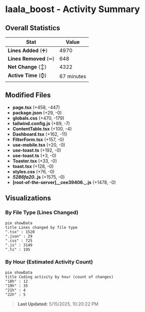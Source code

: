 # laala_boost - Activity Summary 

## Overall Statistics

| Stat                   | Value                                                             |
| ---------------------- | ----------------------------------------------------------------- |
| **Lines Added** (➕)   | 4970                                          |
| **Lines Removed** (➖) | 648                                        |
| **Net Change** (↕)    | 4322                |
| **Active Time** (⌚)   | 67 minutes |


## Modified Files
- **page.tsx** (+458, -447)
- **package.json** (+29, -0)
- **globals.css** (+470, -179)
- **tailwind.config.js** (+89, -7)
- **ContentTable.tsx** (+100, -4)
- **Dashboard.tsx** (+162, -11)
- **FilterForm.tsx** (+157, -0)
- **use-mobile.tsx** (+20, -0)
- **use-toast.ts** (+192, -0)
- **use-toast.ts** (+3, -0)
- **Toaster.tsx** (+33, -0)
- **toast.tsx** (+128, -0)
- **styles.css** (+76, -0)
- **_5286fa20._.js** (+1575, -0)
- **[root-of-the-server]__cee39406._.js** (+1478, -0)

## Visualizations

### By File Type (Lines Changed)

```mermaid
pie showData
title Lines changed by file type
".tsx" : 1520
".json" : 29
".css" : 725
".js" : 3149
".ts" : 195
```

### By Hour (Estimated Activity Count)

```mermaid
pie showData
title Coding activity by hour (count of changes)
"18h" : 12
"19h" : 35
"21h" : 4
"22h" : 5
```


> **Last Updated:** 5/15/2025, 10:20:22 PM